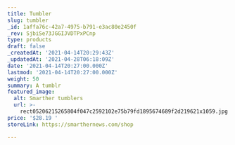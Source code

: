 ```yaml
---
title: Tumbler
slug: tumbler
_id: 1affa76c-42a7-4975-b791-e3ac80e2450f
_rev: SjbiSe73JGGIJVDTPxPCnp
type: products
draft: false
_createdAt: '2021-04-14T20:29:43Z'
_updatedAt: '2021-04-28T06:18:09Z'
date: '2021-04-14T20:27:00.000Z'
lastmod: '2021-04-14T20:27:00.000Z'
weight: 50
summary: A tumblr
featured_image:
  alt: Smarther tumblers
  url: >-
    rect05206215265804f047c2592102e75b79fd1895674689f2d219621x1059.jpg
price: '$28.19 '
storeLink: https://smarthernews.com/shop

---
```

 